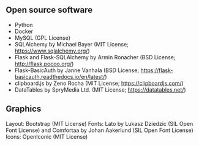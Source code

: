 ## Open source software

- Python
- Docker
- MySQL (GPL License)
- SQLAlchemy by Michael Bayer (MIT License; https://www.sqlalchemy.org/)
- Flask and Flask-SQLAlchemy by Armin Ronacher (BSD License; http://flask.pocoo.org/)
- Flask-BasicAuth by Janne Vanhala (BSD License; https://flask-basicauth.readthedocs.io/en/latest/)
- clipboard.js by Zeno Rocha (MIT License; https://clipboardjs.com/)
- DataTables by SpryMedia Ltd. (MIT License; https://datatables.net/)

## Graphics

Layout: Bootstrap (MIT License)
Fonts: Lato by Lukasz Dziedzic (SIL Open Font License) and Comfortaa by Johan Aakerlund (SIL Open Font License)
Icons: OpenIconic (MIT License)
